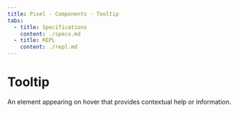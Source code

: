 ```yaml
---
title: Pixel - Components - Tooltip
tabs:
  - title: Specifications
    content: ./specs.md
  - title: REPL
    content: ./repl.md
---
```

# Tooltip

An element appearing on hover that provides contextual help or information.
